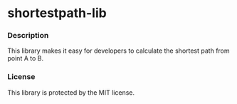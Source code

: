 # shortestpath-lib
<h3>Description</h3>
<p>This library makes it easy for developers to calculate the shortest path from point A to B.</p>
<h3>License</h3>
<p>This library is protected by the MIT license.</p>